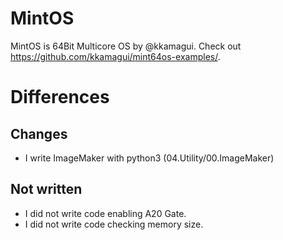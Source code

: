 # MintOS
MintOS is 64Bit Multicore OS by @kkamagui.
Check out https://github.com/kkamagui/mint64os-examples/.

# Differences
## Changes
- I write ImageMaker with python3 (04.Utility/00.ImageMaker)
## Not written
- I did not write code enabling A20 Gate.
- I did not write code checking memory size.